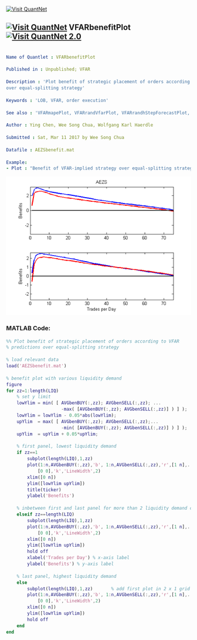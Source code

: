 
[<img src="https://github.com/QuantLet/Styleguide-and-FAQ/blob/master/pictures/banner.png" width="888" alt="Visit QuantNet">](http://quantlet.de/)

## [<img src="https://github.com/QuantLet/Styleguide-and-FAQ/blob/master/pictures/qloqo.png" alt="Visit QuantNet">](http://quantlet.de/) **VFARbenefitPlot** [<img src="https://github.com/QuantLet/Styleguide-and-FAQ/blob/master/pictures/QN2.png" width="60" alt="Visit QuantNet 2.0">](http://quantlet.de/)

```yaml

Name of Quantlet : VFARbenefitPlot

Published in : Unpublished; VFAR

Description : 'Plot benefit of strategic placement of orders according to VFAR predictions 
over equal-splitting strategy'

Keywords : 'LOB, VFAR, order execution'

See also : 'VFARmapePlot, VFARrandVfarPlot, VFARrandhStepForecastPlot, VFARqqPlot'

Author : Ying Chen, Wee Song Chua, Wolfgang Karl Haerdle

Submitted : Sat, Mar 11 2017 by Wee Song Chua

Datafile : AEZSbenefit.mat

Example: 
- Plot : "Benefit of VFAR-implied strategy over equal-splitting strategy"


```

![Picture1](VFARbenefitPlot_m.png)


### MATLAB Code:
```matlab
%% Plot benefit of strategic placement of orders according to VFAR 
% predictions over equal-splitting strategy

% load relevant data
load('AEZSbenefit.mat')

% benefit plot with various liquidity demand
figure
for zz=1:length(LIQ)
    % set y limit
    lowYlim = min( [ AVGbenBUY(:,zz); AVGbenSELL(:,zz); ...
                     -max( [AVGbenBUY(:,zz); AVGbenSELL(:,zz)] ) ] );
    lowYlim = lowYlim - 0.05*abs(lowYlim);        
    upYlim  = max( [ AVGbenBUY(:,zz); AVGbenSELL(:,zz);...
                     -min( [AVGbenBUY(:,zz); AVGbenSELL(:,zz)] ) ] );
    upYlim  = upYlim + 0.05*upYlim;
    
    % first panel, lowest liquidity demand
    if zz==1
        subplot(length(LIQ),1,zz) 
        plot(1:n,AVGbenBUY(:,zz),'b', 1:n,AVGbenSELL(:,zz),'r',[1 n],...
            [0 0],'k','LineWidth',2)
        xlim([0 n])
        ylim([lowYlim upYlim])
        title(ticker)
        ylabel('Benefits')
        
    % inbetween first and last panel for more than 2 liquidity demand cases    
    elseif zz==length(LIQ)
        subplot(length(LIQ),1,zz)
        plot(1:n,AVGbenBUY(:,zz),'b', 1:n,AVGbenSELL(:,zz),'r',[1 n],...
            [0 0],'k','LineWidth',2)
        xlim([0 n])
        ylim([lowYlim upYlim])
        hold off
        xlabel('Trades per Day') % x-axis label
        ylabel('Benefits') % y-axis label
        
    % last panel, highest liquidity demand
    else
        subplot(length(LIQ),1,zz)       % add first plot in 2 x 1 grid
        plot(1:n,AVGbenBUY(:,zz),'b', 1:n,AVGbenSELL(:,zz),'r',[1 n],...
            [0 0],'k','LineWidth',2)
        xlim([0 n])
        ylim([lowYlim upYlim])
        hold off
    end
end
 ```
